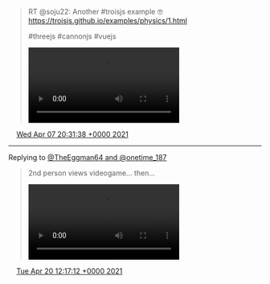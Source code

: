 > RT @soju22: Another #troisjs example 🤓
> https://troisjs.github.io/examples/physics/1.html
>
> #threejs #cannonjs #vuejs
>
> <video controls><source src="/media/1379894660479520771-ZOpYcdSUOnChKoK_.mp4">Your browser does not support the video tag.</video>

<img src="/media/tweet.ico" width="12" /> [Wed Apr 07 20:31:38 +0000 2021](https://twitter.com/eduplessis/status/1379894660479520771)

----

Replying to [@TheEggman64 and @onetime_187](https://twitter.com/TheEggman64/status/1384460298447245314)

> 2nd person views videogame... then...
>
> <video controls><source src="/media/1384481273650024449-EzaqYMiXMAA_a1F.mp4">Your browser does not support the video tag.</video>

<img src="/media/tweet.ico" width="12" /> [Tue Apr 20 12:17:12 +0000 2021](https://twitter.com/eduplessis/status/1384481273650024449)